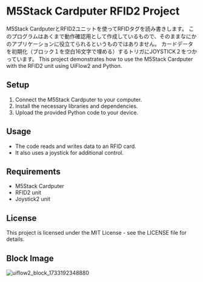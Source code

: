 # M5Stack Cardputer RFID2 Project

M5Stack CardputerとRFID2ユニットを使ってRFIDタグを読み書きします。
このプログラムはあくまで動作確認用として作成しているもので、そのままなにかのアプリケーションに役立てられるというものではありません。
カードデータを初期化（ブロック１を空白16文字で埋める）するトリガにJOYSTICK２をつかっています。
This project demonstrates how to use the M5Stack Cardputer with the RFID2 unit using UiFlow2 and Python.

## Setup

1. Connect the M5Stack Cardputer to your computer.
2. Install the necessary libraries and dependencies.
3. Upload the provided Python code to your device.

## Usage

- The code reads and writes data to an RFID card.
- It also uses a joystick for additional control.

## Requirements

- M5Stack Cardputer
- RFID2 unit
- Joystick2 unit

## License

This project is licensed under the MIT License - see the LICENSE file for details.

## Block Image
![uiflow2_block_1733192348880](https://github.com/user-attachments/assets/33d37bf5-fdf9-4c98-b49f-adae5c81f628)
